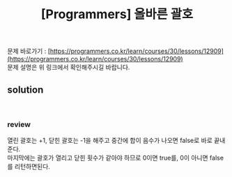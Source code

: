 ﻿---
toc: true
title:  "[Programmers] 올바른 괄호"
last_modified_at:   2020-08-20
excerpt: ""
categories: PS2020
image: "/images/p24.png"
sitemap :
  changefreq : weekly
  priority : 1.0
---

문제 바로가기 : [https://programmers.co.kr/learn/courses/30/lessons/12909](https://programmers.co.kr/learn/courses/30/lessons/12909)<br>
문제 설명은 위 링크에서 확인해주시길 바랍니다.
<br>
## solution
<script src="https://gist.github.com/yooniversal/9b0cb5d925154c38e7b63b3002dd4802.js"></script>
<br>

### review
열린 괄호는 +1, 닫힌 괄호는 -1을 해주고 중간에 합이 음수가 나오면 false로 바로 끝내준다.<br>
마지막에는 괄호가 열리고 닫힌 횟수가 같아야 하므로 0이면 true를, 0이 아니면 false를 리턴하면된다.

<script src="https://utteranc.es/client.js"
        repo="yooniversal/blog-comments"
        issue-term="pathname"
        theme="github-light"
        crossorigin="anonymous"
        async>
</script>
